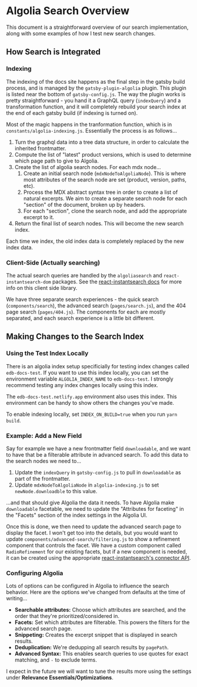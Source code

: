 # Algolia Search Overview

This document is a straightforward overview of our search implementation, along with some examples of how I test new search changes.

## How Search is Integrated

### Indexing

The indexing of the docs site happens as the final step in the gatsby build process, and is managed by the `gatsby-plugin-algolia` plugin. This plugin is listed near the bottom of `gatsby-config.js`. The way the plugin works is pretty straightforward - you hand it a GraphQL query (`indexQuery`) and a transformation function, and it will completely rebuild your search index at the end of each gatsby build (if indexing is turned on).

Most of the magic happens in the tranformation function, which is in `constants/algolia-indexing.js`. Essentially the process is as follows...

1. Turn the graphql data into a tree data structure, in order to calculate the inherited frontmatter.
1. Compute the list of "latest" product versions, which is used to determine which page path to give to Algolia.
1. Create the list of algolia search nodes. For each mdx node...
    1. Create an initial search node (`mdxNodeToAlgoliaNode`). This is where most attributes of the search node are set (product, version, paths, etc).
    1. Process the MDX abstract syntax tree in order to create a list of natural excerpts. We aim to create a separate search node for each "section" of the document, broken up by headers.
    1. For each "section", clone the search node, and add the appropriate excerpt to it.
1. Return the final list of search nodes. This will become the new search index.

Each time we index, the old index data is completely replaced by the new index data.

### Client-Side (Actually searching)

The actual search queries are handled by the `algoliasearch`  and `react-instantsearch-dom` packages. See the [react-instantsearch docs](https://www.algolia.com/doc/api-reference/widgets/instantsearch/react/) for more info on this client side library.

We have three separate search experiences - the quick search (`components/search`), the advanced search (`pages/search.js`), and the 404 page search (`pages/404.js`). The components for each are mostly separated, and each search experience is a little bit different.

## Making Changes to the Search Index

### Using the Test Index Locally

There is an algolia index setup specificially for testing index changes called `edb-docs-test`. If you want to use this index locally, you can set the environment variable `ALGOLIA_INDEX_NAME` to `edb-docs-test`. I strongly recommend testing any index changes locally using this index.

The `edb-docs-test.netlify.app` environment also uses this index. This environment can be handy to show others the changes you've made.

To enable indexing locally, set `INDEX_ON_BUILD=true` when you run `yarn build`.

### Example: Add a New Field

Say for example we have a new frontmatter field `downloadable`, and we want to have that be a filterable attribute in advanced search. To add this data to the search nodes we need to...

1. Update the `indexQuery` in `gatsby-config.js` to pull in `downloadable` as part of the frontmatter.
1. Update `mdxNodeToAlgoliaNode` in `algolia-indexing.js` to set `newNode.downloadble` to this value.

...and that should give Algolia the data it needs. To have Algolia make `downloadable` facetable, we need to update the "Attributes for faceting" in the "Facets" section of the index settings in the Algolia UI.

Once this is done, we then need to update the advanced search page to display the facet. I won't get too into the details, but you would want to update `components/advanced-search/filtering.js` to show a refinement component that controls the facet. We have a custom component called `RadioRefinement` for our existing facets, but if a new component is needed, it can be created using the appropriate [react-instantsearch's connector API](https://www.algolia.com/doc/api-reference/widgets/refinement-list/react/#connector). 

### Configuring Algolia

Lots of options can be configured in Algolia to influence the search behavior. Here are the options we've changed from defaults at the time of writing...

- **Searchable attributes:** Choose which attributes are searched, and the order that they're prioritized/considered in.
- **Facets:** Set which attributes are filterable. This powers the filters for the advanced search page.
- **Snippeting:** Creates the excerpt snippet that is displayed in search results.
- **Deduplication:** We're dedupping all search results by `pagePath`.
- **Advanced Syntax:** This enables search queries to use quotes for exact matching, and `-` to exclude terms.

I expect in the future we will want to tune the results more using the settings under **Relevance Essentials/Optimizations**.
